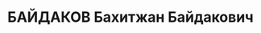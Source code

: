---
title: БАЙДАКОВ Бахитжан Байдакович
description: 'Род. в 1898, Актюбинская обл., Темирский р-н, аул N 13, казах, обр.:
  начальное. Проживал: Кустанайская обл., Кустанай. Председатель

  Арестован 02.10.1937. Обв. по ст. 58-10, 58-7, 58-11, 58-8 УК РСФСР. Приговор: ВК
  ВС СССР, 28.02.1938 – ВМН.

  Реабилитирован ВК ВС СССР 31.12.1958'
---